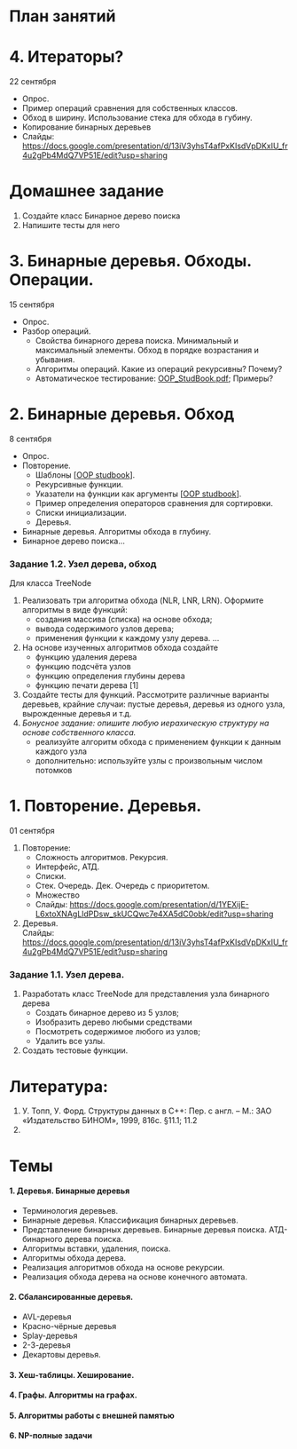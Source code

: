 # План занятий

# 4. Итераторы?
22 сентября
- Опрос.
- Пример операций сравнения для собственных классов.
- Обход в ширину. Использование стека для обхода в губину. 
- Копирование бинарных деревьев
- Слайды: https://docs.google.com/presentation/d/13iV3yhsT4afPxKIsdVpDKxIU_fr4u2gPb4MdQ7VP51E/edit?usp=sharing


# Домашнее задание
1. Создайте класс Бинарное дерево поиска
2. Напишите тесты для него

# 3. Бинарные деревья. Обходы. Операции.
15 сентября
- Опрос.
- Разбор операций.
   - Свойства бинарного дерева поиска. Минимальный и максимальный элементы. Обход в порядке возрастания и убывания.
   - Алгоритмы операций. Какие из операций рекурсивны? Почему?
   - Автоматическое тестирование: [OOP_StudBook.pdf](https://raw.githubusercontent.com/VetrovSV/OOP/master/OOP_StudBook.pdf#section.4.5); Примеры?



# 2. Бинарные деревья. Обход
8 сентября
- Опрос.
- Повторение.
   - Шаблоны [[OOP studbook](https://raw.githubusercontent.com/VetrovSV/OOP/master/OOP_StudBook.pdf#section.4.4)].
   - Рекурсивные функции.
   - Указатели на функции как аргументы [[OOP studbook](https://raw.githubusercontent.com/VetrovSV/OOP/master/OOP_StudBook.pdf#subsection.2.2.3)].
   - Пример определения операторов сравнения для сортировки.
   - Списки инициализации.
   - Деревья.
- Бинарные деревья. Алгоритмы обхода в глубину.
- Бинарное дерево поиска...



### Задание 1.2. Узел дерева, обход
Для класса TreeNode
1. Реализовать три алгоритма обхода (NLR, LNR, LRN).
   Оформите алгоритмы в виде функций:
   - создания массива (списка) на основе обхода;
   - вывода содержимого узлов дерева;
   - применения функции к каждому узлу дерева.
   ...
2. На основе изученных алгоритмов обхода создайте
   - функцию удаления дерева 
   - функцию подсчёта узлов
   - функцию определения глубины дерева
   - функцию печати дерева [1]
4. Создайте тесты для функций. Рассмотрите различные варианты деревьев, крайние случаи: пустые деревья, деревья из одного узла, вырожденные деревья и т.д.
5. *Бонусное задание: опишите любую иерахическую структуру на основе собственного класса.*
   - реализуйте алгоритм обхода с применением функции к данным каждого узла
   - дополнительно: используйте узлы с произвольным числом потомков


# 1. Повторение. Деревья.
01 сентября
1. Повторение:
   - Сложность алгоритмов. Рекурсия.
   - Интерфейс, АТД.
   - Списки.
   - Стек. Очередь. Дек. Очередь с приоритетом.
   - Множество
   - Слайды: https://docs.google.com/presentation/d/1YEXijE-L6xtoXNAgLldPDsw_skUCQwc7e4XA5dC0obk/edit?usp=sharing
2. Деревья.\
Слайды: https://docs.google.com/presentation/d/13iV3yhsT4afPxKIsdVpDKxIU_fr4u2gPb4MdQ7VP51E/edit?usp=sharing


### Задание 1.1. Узел дерева.
1. Разработать класс TreeNode для представления узла бинарного дерева
    - Создать бинарное дерево из 5 узлов;
    - Изобразить дерево любыми средствами
    - Посмотреть содержимое любого из узлов;
    - Удалить все узлы.
2. Создать тестовые функции.


# Литература: 
1. У. Топп, У.  Форд. Структуры данных в С++: Пер. с англ. – М.: ЗАО «Издательство БИНОМ», 1999, 816с.   §11.1; 11.2
2. 








# Темы

#### 1. Деревья. Бинарные деревья
- Терминология деревьев.
- Бинарные деревья. Классификация
бинарных деревьев.
- Представление бинарных деревьев. Бинарные деревья поиска. АТД-бинарного дерева поиска.
- Алгоритмы вставки, удаления, поиска.
- Алгоритмы обхода дерева.
- Реализация алгоритмов обхода на основе рекурсии.
- Реализация обхода дерева на основе конечного автомата.


#### 2. Сбалансированные деревья.
- AVL-деревья
- Красно-чёрные деревья
- Splay-деревья
- 2-3-деревья
- Декартовы деревья.

#### 3. Хеш-таблицы. Хеширование.

#### 4. Графы. Алгоритмы на графах.

#### 5. Алгоритмы работы с внешней памятью

#### 6. NP-полные задачи
